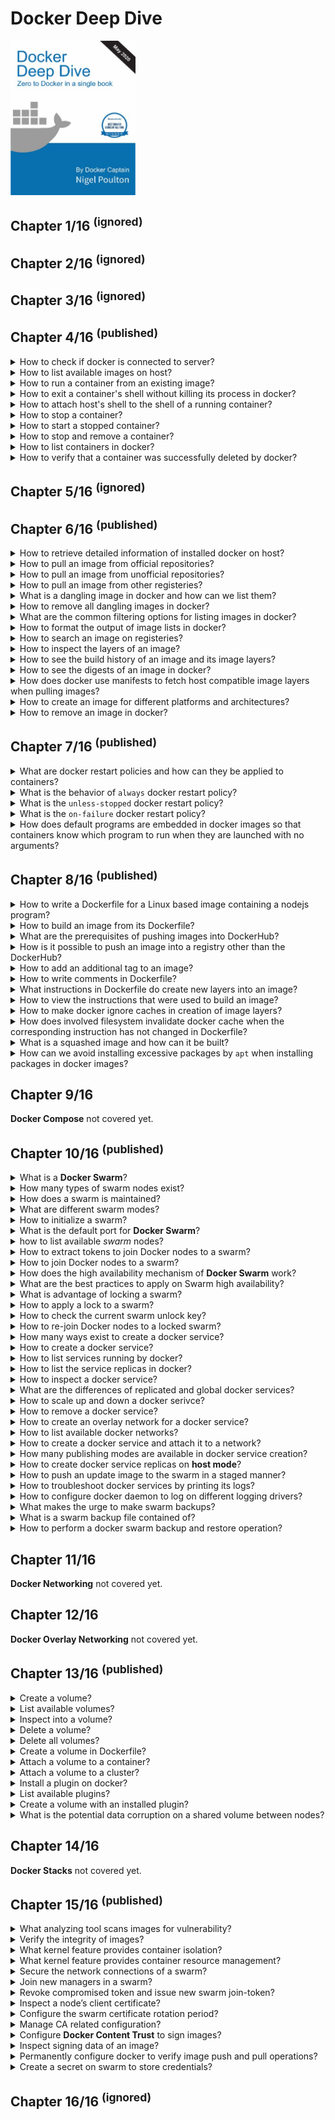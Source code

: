 # Docker Deep Dive
<img alt="9781521822807" src="../../../covers/9781521822807.jpg" width="200"/>

## Chapter 1/16 <sup>(ignored)</sup>


## Chapter 2/16 <sup>(ignored)</sup>


## Chapter 3/16 <sup>(ignored)</sup>


## Chapter 4/16 <sup>(published)</sup>

<details>
<summary>How to check if docker is connected to server?</summary>

> **Description**
>
> Checking docker version should retrieve both client and server versions.
>
> ```sh
> docker version
> ``````
>
> In case docker client is not connected to the daemon, users should add themselves
> to the `docker` group.
>
> ```sh
> sudo usermod -aG docker $USER
> ``````
>
> Logging out and then logging in is required for this change to take effect.
> However, user can temporarily apply changes to their active shell:
>
> ```sh
> su -l $USER
> ``````

> **Resources**
> - Docker Deep Dive - Chapter 4
> ---
> **References**
> - https://docs.docker.com - https://docs.docker.com/engine/reference/commandline/version/
> ---
</details>

<details>
<summary>How to list available images on host?</summary>

>
> ```sh
> docker image ls
> docker image list
> ``````
>
> ---
> **Resources**
> - Docker Deep Dive - Chapter 4

> **References**
> - https://docs.docker.com - https://docs.docker.com/engine/reference/commandline/image_ls/
> ---
</details>

<details>
<summary>How to run a container from an existing image?</summary>

> This is the command used to start new containers.
> In its simplest form, it accepts an image and a command as arguments.
> The image is used to create the container and the command is the application
> the container will run when it starts.
> This example will start an Ubuntu container in the foreground,
> and tell it to run the Bash shell:
>
> ```sh
> docker container run --interactive --tty ubuntu /bin/bash
> ``````
>
> The `-it` flags tell Docker to make the container interactive and to attach
> the current shell to the container’s terminal.
>
> ---
> **Resources**
> - Docker Deep Dive - Chapter 4
>
> ---
> **References**
> - https://docs.docker.com - https://docs.docker.com/engine/reference/commandline/container_run/
> ---
</details>

<details>
<summary>How to exit a container's shell without killing its process in docker?</summary>

> If you’re logged on to the container and type exit, you’ll terminate the
> Bash process and the container will exit (terminate). This is because a
> container cannot exist without its designated main process.
>
> Press Ctrl-P then Ctrl-Q to exit the container without terminating its main process.
> Doing this will place you back in the shell of your Docker host and leave the
> container running in the background.
>
> ---
> **Resources**
> - Docker Deep Dive - Chapter 4
>
> ---
> **References**
> ---
</details>

<details>
<summary>How to attach host's shell to the shell of a running container?</summary>

> **Description**
>
> This command runs a new process inside of a running container.
> It’s useful for attaching the shell of your Docker host to a terminal
> inside of a running container.
> For this to work, the image used to create the container must include the Bash shell.
>
> ```sh
> docker container exec --interactive --tty container_name /usr/bin/bash
> ``````
>
> ---
> **Resources**
> - Docker Deep Dive - Chapter 4
>
> ---
> **References**
> - https://docs.docker.com - https://docs.docker.com/engine/reference/commandline/container_exec/
> ---
</details>

<details>
<summary>How to stop a container?</summary>

> This command will stop a running container and put it in the Exited (0) state.
> It does this by issuing a SIGTERM to the process with PID 1 inside of the container.
> If the process has not cleaned up and stopped within 10 seconds, a SIGKILL will be
> issued to forcibly stop the container.
> This command accepts container IDs and container names as arguments.
>
> ```sh
> docker container stop my-container
> ``````
>
> ---
> **Resources**
> - Docker Deep Dive - Chapter 4
>
> ---
> **References**
> - https://docs.docker.com - https://docs.docker.com/engine/reference/commandline/container_stop/
> ---
</details>

<details>
<summary>How to start a stopped container?</summary>

> **Description**
>
> This command will restart a stopped (Exited) container.
> You can give this command the name or ID of a container.
>
> ```sh
> docker container start my-container
> ``````
>
> ---
> **Resources**
> - Docker Deep Dive - Chapter 4
>
> ---
> **References**
> - https://docs.docker.com - https://docs.docker.com/engine/reference/commandline/container_start/
> ---
</details>

<details>
<summary>How to stop and remove a container?</summary>

> This command will delete a stopped container.
> You can specify containers by name or ID.
> It is recommended that you stop a container before deleting it.
>
> ```sh
> docker container stop container_name
> docker container rm container_name
> ``````
>
> ---
> **Resources**
> - Docker Deep Dive - Chapter 4
>
> ---
> **References**
> - https://docs.docker.com - https://docs.docker.com/engine/reference/commandline/container_rm/
> ---
</details>

<details>
<summary>How to list containers in docker?</summary>

> **Description**
>
> Lists all containers in the running (UP) state.
> If you add the -a flag you will also see containers in the stopped (Exited) state.
>
> ```sh
> docker container list --all
> ``````
>
> ---
> **Resources**
> - Docker Deep Dive - Chapter 4
> ---
> **References**
> - https://docs.docker.com - https://docs.docker.com/engine/reference/commandline/container_ls/
---
</details>

<details>
<summary>How to verify that a container was successfully deleted by docker?</summary>

> By checking the list of stopped containers.
>
> ```sh
> docker container list --all
> ``````
>
> ---
> **Resources**
> - Docker Deep Dive - Chapter 4
>
> ---
> **References**
> - https://docs.docker.com - https://docs.docker.com/engine/reference/commandline/container_ls/
> ---
</details>

## Chapter 5/16 <sup>(ignored)</sup>


## Chapter 6/16 <sup>(published)</sup>

<details>
<summary>How to retrieve detailed information of installed docker on host?</summary>

> ```sh
> docker info
> ``````
>
> ---
> **Resources**
> - Docker Deep Dive - Chapter 6
>
> ---
> **References**
> - https://docs.docker.com - https://docs.docker.com/engine/reference/commandline/info/
> ---
</details>

<details>
<summary>How to pull an image from official repositories?</summary>

>
> ```sh
> docker image pull mongo:4.2.6
> ``````
>
> ---
> **Resources**
> - Docker Deep Dive - Chapter 6
> ---
> **References**
> - https://docs.docker.com - https://docs.docker.com/engine/reference/commandline/image_pull/
> ---
</details>

<details>
<summary>How to pull an image from unofficial repositories?</summary>

> **Description**
>
> Pulling images from an unofficial repository is essentially the same as pulling from official ones.
> You just need to prepend the repository name with a DockerHub username or organization name.
>
> The following example shows how to pull the *v2* image from the *tu-demo* repository owned by a
> not-to-be-trusted person whose DockerHub account name is *nigelpoulton*.
>
> ```sh
> docker image pull nigelpoulton/tu-demo:v2
> ``````
>
> ---
> **Resources**
> - Docker Deep Dive - Chapter 6
>
> ---
> **References**
> - https://docs.docker.com - https://docs.docker.com/engine/reference/commandline/image_pull/
> ---
</details>

<details>
<summary>How to pull an image from other registeries?</summary>

> If you want to pull images from 3rd party registries (not DockerHub), you
> need to prepend the repository name with the DNS name of the registry. For
> example, the following command pulls the `3.1.5` image from the
> `google-containers/git-sync` repo on the **Google Container Registry** (gcr.io).
>
> ```sh
> docker image pull gcr.io/google-containers/git-sync:v3.1.5
> ``````
>
> ---
> **Resources**
> - Docker Deep Dive - Chapter 6
>
> ---
> **References**
> - https://docs.docker.com - https://docs.docker.com/engine/reference/commandline/image_pull/
> ---
</details>

<details>
<summary>What is a dangling image in docker and how can we list them?</summary>

> **Description**
>
> A dangling image is an image that is no longer tagged, and appears in
> listings as `<none>:<none>`.
> A common way they occur is when building a new image giving it a tag
> that already exists.
>
> ```sh
> docker image list --filter dangling=true
> ``````
>
> ---
> **Resources**
> - Docker Deep Dive - Chapter 6
>
> ---
> **References**
> - https://docs.docker.com - https://docs.docker.com/engine/reference/commandline/image_ls/
---
</details>

<details>
<summary>How to remove all dangling images in docker?</summary>

> You can delete all dangling images on a system with the following command.
>
> ```sh
> docker image prune
> ``````
>
> If you add the `-a` flag, Docker will also remove all unused images (those not in use by any containers).
>
> ```sh
> docker image prune --all
> ``````
>
> ---
> **Resources**
> - Docker Deep Dive - Chapter 6
>
> ---
> **References**
> - https://docs.docker.com - https://docs.docker.com/engine/reference/commandline/image_prune/
---
</details>

<details>
<summary>What are the common filtering options for listing images in docker?</summary>

> **dangling:** Accepts true or false
> ```sh
> docker image list --filter dangling=true
> docker image list --filter dangling=false
> ``````
>
> **before:** Requires an image name or ID as argument, and returns all images created before it.
> ```sh
> docker image list --filter before=container_name
> ``````
>
> **since:** Same as above, but returns images created after the specified image.
> ```sh
> docker image list --filter after=container_name
> ``````
>
> **label:** Filters images based on the presence of a label or label and value.
> This command does not display labels in its output.
> ```sh
> docker image list --filter=reference="*:latest"
> ``````
>
> ---
> **Resources**
> - Docker Deep Dive - Chapter 6
>
> ---
> **References**
> - https://docs.docker.com - https://docs.docker.com/engine/reference/commandline/image_ls/
> ---
</details>

<details>
<summary>How to format the output of image lists in docker?</summary>

> You can use the `--format` flag to format output using Go templates.
> For example, the following command will only return the size property of images on a Docker host.
>
> ```sh
> docker image list --format "{{.Size}}"
> ``````
>
> Use the following command to return all images, but only display repo, tag and size.
>
> ```sh
> docker image list --format "{{.Repository}}: {{.Tag}}: {{.Size}}"
> ``````
>
> ---
> **Resources**
> - Docker Deep Dive - Chapter 6
> ---
> **References**
> - https://docs.docker.com - https://docs.docker.com/engine/reference/commandline/image_ls/
> ---
</details>

<details>
<summary>How to search an image on registeries?</summary>

> The “NAME” field is the repository name. This includes the Docker ID, or
> organization name, for unofficial repositories.
>
> ```sh
> docker search nigelpoulton
> ``````
>
> Use `--filter is-official=true` so that only official repos are displayed.
>
> ```sh
> docker search alpine --filter is-official=true
> ``````
>
> By default, Docker will only display 25 lines of results. However, you can
> use the `--limit` flag to increase that to a maximum of 100.
>
> ```sh
> docker search alpine --filter is-automated=true --limit 100
> ``````
>
> ---
> **Resources**
> - Docker Deep Dive - Chapter 6
>
> ---
> **References**
> - https://docs.docker.com - https://docs.docker.com/engine/reference/commandline/search/
> ---
</details>

<details>
<summary>How to inspect the layers of an image?</summary>

> This command will show you detailed configuration and runtime information
> about a container.
> It accepts container names and container IDs as its main argument.
>
> ```sh
> docker image inspect ubuntu:latest
> ``````
>
> ---
> **Resources**
> - Docker Deep Dive - Chapter 6
>
> ---
> **References**
> ---
</details>

<details>
<summary>How to see the build history of an image and its image layers?</summary>

> The `history` command is another way of inspecting an image and seeing layer data.
> However, it shows the build history of an image and is not a
> strict list of layers in the final image.
>
> ```sh
> docker history
> ``````
> The image is always the combination of all layers stacked in the order they were added.

>
> ---
> **Resources**
> - Docker Deep Dive - Chapter 6
> ---
> **References**
> ---
</details>

<details>
<summary>How to see the digests of an image in docker?</summary>

>
> ```sh
> docker image pull alpine:latest
> docker image list --digests alpine:latest
> ``````
>
> ---
> **Resources**
> - Docker Deep Dive - Chapter 6
> ---
> **References**
> ---
</details>

<details>
<summary>How does docker use manifests to fetch host compatible image layers when pulling images?</summary>

> **Description**
>
> Assume you are running Docker on a Raspberry Pi (Linux running on ARM
> architecture). When you pull an image, your Docker client makes the relevant
> calls to the Docker Registry API exposed by DockerHub. If a manifest list
> exists for the image, it will be parsed to see if an entry exists for Linux
> on ARM. If an ARM entry exists, the manifest for that image is retrieved
> and parsed for the crypto ID’s of the layers that make up the image. Each
> layer is then pulled from DockerHub.
>
> ```sh
> docker manifest inspect golang
> ``````
>
> ---
> **Resources**
> - Docker Deep Dive - Chapter 6
>
> ---
> **References**
> ---
</details>

<details>
<summary>How to create an image for different platforms and architectures?</summary>

> **Description**
>
> You can create your own builds for diff erent platforms and architectures with
>
> ```sh
> docker buildx
> ``````
>
> and then use
>
> ```sh
> docker manifest create
> ``````
>
> to create your own manifest lists.
>
> The following command builds an image for ARMv7 called myimage:arm-v7 from the
> contents of the current directory. It’s based on code in the code in
> https://github.com - https://github.com/nigelpoulton/psweb.
>
> ```sh
> docker buildx build --platform linux/arm/v7 -t myimage:arm-v7 .
> ``````
>
> The beauty of the command is that you don’t have to run it from an ARMv7 Docker node.
>
> At the time of writing, buildx is an experimental feature and
> requires `experimental=true` setting in your ∼/.docker/config.json file as follows.
>
> ```txt
> { "experimental": true }
> ``````
>
> ---
> **Resources**
> - Docker Deep Dive - Chapter 6
> ---
> **References**
> ---
</details>

<details>
<summary>How to remove an image in docker?</summary>

> **Description**
>
> Containers run until the app they are executing exits.
>
> You can manually stop a running container with thedocker container stopcommand.
>
> To get rid of a container forever, you have to explicitly remove it.
>
> You can list multiple images on the same command by separating them with whitespace.
>
> ```sh
> docker image rm ubuntu:22.4
> docker image rm f70734b6a266 a4d3716dbb72
> ``````
>
> ---
> **Resources**
> - Docker Deep Dive - Chapter 6
> ---
> **References**
> ---
</details>

## Chapter 7/16 <sup>(published)</sup>

<details>
<summary>What are docker restart policies and how can they be applied to containers?</summary>

> This is a form of self-healing that enables Docker to automatically restart them after certain events or failures have occurred.
> Restart policies are applied per-container, and can be configured
> imperatively on the command line as part of `docker container run` commands,
> or declaratively in YAML files for use with higher-level tools such as
> Docker Swarm, Docker Compose, and Kubernetes.
>
> The following restart policies exist:
>
> * always
> * unless-stopped
> * on-failed
>
> ```sh
> ``````
>
> ---
> **Resources**
> - Docker Deep Dive - Chapter 7
> ---
> **References**
> ---
</details>

<details>
<summary>What is the behavior of <code>always</code> docker restart policy?</summary>

> The always policy is the simplest. It always restarts a stopped container
> unless it has been explicitly stopped.
> However, if you restart the Docker daemon, the container will be
> automatically restarted when the daemon comes back up.
>
> ```sh
> docker container run --interactive --tty --restart always alpine /bin/bash
> ``````
>
> Be aware that Docker has restarted the same container and not created a new one.
> In fact, if you inspect it you can see there **startCount** has been incremented.
>
> ---
> **Resources**
> - Docker Deep Dive - Chapter 7
>
> ---
> **References**
> ---
</details>

<details>
<summary>What is the <code>unless-stopped</code> docker restart policy?</summary>

> The main difference between the **always** and **unless-stopped** policies is that
> containers with the **unless-stopped** policy will not be restarted when the
> daemon restarts if they were in the **Stopped (Exited)** state.
>
> ```sh
> docker container run --interactive --tty --restart unless-stopped ubuntu /usr/bin
> ``````
>
> ---
> **Resources**
> - Docker Deep Dive - Chapter 7
> ---
> **References**
> ---
</details>

<details>
<summary>What is the <code>on-failure</code> docker restart policy?</summary>

> The **on-failure** policy will restart a container if it exits with a non-zero
> exit code. It will also restart containers when the Docker daemon restarts,
> even containers that were in the stopped state.
>
> ```sh
> docker container run --interactive --tty --restart on-failure ubuntu /usr/bin
> ``````
>
> ---
> **Resources**
> - Docker Deep Dive - Chapter 7
>
> ---
> **References**
> ---
</details>

<details>
<summary>How does default programs are embedded in docker images so that containers know which program to run when they are launched with no arguments?</summary>

> When building a Docker image, you can embed an instruction that lists the
> default app for any containers that use the image. You inspect an image to see this.
>
> The entries after **Cmd** show the command/app that the container will run unless
> you override it with a different one when you launch the container.
>
> ```docker
> Cmd /bin/bash
> ``````
>
> ---
> **Resources**
> - Docker Deep Dive - Chapter 7
> ---
> **References**
> ---
</details>

## Chapter 8/16 <sup>(published)

<details>
<summary>How to write a Dockerfile for a Linux based image containing a nodejs program?</summary>

> **Description**
>
> ```docker
> FROM alpine
> LABEL maintainer="maintainer@domain.tld"
> LABEL description="Web service"
> LABEL version="0.1"
> RUN apk add --update nodejs nodejs-npm
> COPY . /src
> WORKDIR /src
> RUN npm install
> EXPOSE 8080
> ENTRYPOINT ["node", "./app.js"]
> ``````
>
> The `RUN` instruction uses the Alpine apk package manager to install node js and nodejs-npm into the image.
> It creates a new image layer directly above the Alpine base layer, and installs the packages in this layer.
>
> The `COPY . /src` instruction creates another new layer and copies in the
> application and dependency f i les from the build context.
>
> The `WORKDIR` instruction sets the working directory inside the image filesystem for the rest of the instructions in the file.
> This instruction does not create a new image layer.
>
> Then the `RUN` npm install instruction creates a new layer and uses `npm` to install application dependencies listed in the `package.json` file in the build context.
> It runs within the context of the `WORKDIR` set in the previous instruction, and installs the dependencies into the newly created layer.
>
> The application exposes a web service on TCP port 8080, so the Dockerfile documents this with the `EXPOSE 8080` instruction.
> This is added as image metadata and not an image layer.
>
> Finally, the `ENTRYPOINT` instruction is used to set the main application that the image (container) should run.
> This is also added as metadata and not an image layer.
>
> All non-comment lines are Instructions and take the format `INSTRUCTION argument`.
> Instruction names are not case sensitive, but it’s normal practice to write them in UPPERCASE.
> This makes reading the Docker file easier.
>
> It's important that you understand containers are persistent in nature.
> Containers are designed to be immutable objects and it’s not a good practice to write data to them.
> For this reason, Docker provides volumes that exist separately from the container, but can be mounted into the container at runtime.
>
> ---
> **Resources**
> - Docker Deep Dive - Chapter 8
> ---
> **References**
> ---
</details>

<details>
<summary>How to build an image from its Dockerfile?</summary>

> The period (.) at the end of the command tells Docker to use the shell’s current working directory as the build context.
>
> ```sh
> docker image build --tag container:latest .
> ``````
>
> You can inspect the built image to verify the configuration of the image.
>
> ---
> **Resources**
> - Docker Deep Dive - Chapter 8
> ---
> **References**
> ---
</details>

<details>
<summary>What are the prerequisites of pushing images into DockerHub?</summary>

> **Description**
>
> In order to push an image to DockerHub, you need to login with your Docker ID.
>
> Before you can push an image, you need to tag it in a special way.
> This is because Docker needs all of the following information when pushing an image:
>
> ```sh
> docker login
> ``````
>
> * Registry
> * Repository
> * Tag
>
> ```sh
> docker login
> ``````
>
> ---
> **Resources**
> - Docker Deep Dive - Chapter 8
> ---
> **References**
> ---
</details>

<details>
<summary>How is it possible to push an image into a registry other than the DockerHub?</summary>

> Docker is opinionated, so by default it pushes images to DockerHub.
> You can push to other registries, but you have to explicitly set the registry URL as part of the `docker image push` command.
>
> ```sh
> docker image push registry/repository/container:latest
> ``````
>
> ---
> **Resources**
> - Docker Deep Dive - Chapter 8
> ---
> **References**
> ---
</details>

<details>
<summary>How to add an additional tag to an image?</summary>

> This command adds an additional tag, it does not overwrite the original.
>
> ```sh
> docker image tag container:latest repository/container:latest
> ``````
>
> ---
> **Resources**
> - Docker Deep Dive - Chapter 8
>
> ---
> **References**
> ---
</details>

<details>
<summary>How to write comments in Dockerfile?</summary>

> Comment lines start with the `#` character.
>
> ---
> **Resources**
> - Docker Deep Dive - Chapter 8
> ---
> **References**
> ---
</details>

<details>
<summary>What instructions in Dockerfile do create new layers into an image?</summary>

> Some instructions create new layers, whereas others just add metadata to the image config file.
>
> Examples of instructions that create new layers are FROM, RUN, and COPY.
> Examples that create metadata include EXPOSE, WORKDIR, ENV, and ENTRYPOINT.
>
> If an instruction is adding content such as files and programs to the image, it will create a new layer.
> If it is adding instructions on how to build the image and run the application, it will create metadata.
>
> ```sh
> ``````
>
> ---
> **Resources**
> - Docker Deep Dive - Chapter 8
>
> ---
> **References**
> ---
</details>

<details>
<summary>How to view the instructions that were used to build an image?</summary>

> ```sh
> docker image history web:latest
> ``````
>
> ---
> **Resources**
> - Docker Deep Dive - Chapter 8
> ---
> **References**
> ---
</details>

<details>
<summary>How to make docker ignore caches in creation of image layers?</summary>

> You can force the build process to ignore the entire cache by passing the --no-cache=true flag to the `docker image build` command.
>
> ```sh
> ``````
>
> ---
> **Resources**
> - Docker Deep Dive - Chapter 8
> ---
> **References**
> ---
</details>

<details>
<summary>How does involved filesystem invalidate docker cache when the corresponding instruction has not changed in Dockerfile?</summary>

> The COPY and ADD instructions include steps to ensure that the content being
> copied into the image has not changed since the last build.
>
> For example, it’s possible that the `COPY . /src` instruction in the Dockerfile
> has not changed since the previous, but the contents of the directory being
> copied into the image have changed!
>
> To protect against this, Docker performs a checksum against each file being
> copied, and compares that to a checksum of the same f i le in the cached
> layer.
> If the checksums do not match, the cache is invalidated and a new layer is built.
>
> ---
> **Resources**
> - Docker Deep Dive - Chapter 8
> ---
> **References**
> ---
</details>

<details>
<summary>What is a squashed image and how can it be built?</summary>

> Add the --squash flag to the `docker image build` command if you want to create a squashed image.
>
> ```sh
> docker image build --squash --tag container:latest .
> ``````
>
> ---
> **Resources**
> - Docker Deep Dive - Chapter 8
>
> ---
> **References**
> ---
</details>

<details>
<summary>How can we avoid installing excessive packages by <code>apt</code> when installing packages in docker images?</summary>

> If you are building Linux images, and using the apt package manager, you
> should use the --no-install-recommends flag with the apt-get install command.
> This makes sure that apt only installs main dependencies
> (packages in the Depends field) and not recommended or suggested packages.
>
> ```sh
> apt update && apt upgrade --yes && apt install --yes --no-install-recommends packages...
> ``````
>
> ---
> **Resources**
> - Docker Deep Dive - Chapter 8
>
> ---
> **References**
> ---
</details>

## Chapter 9/16

**Docker Compose** not covered yet.

## Chapter 10/16 <sup>(published)</sup>

<details>
<summary>What is a <b>Docker Swarm</b>?</summary>

> A *swarm* consists of one or more Docker nodes.
>
> ---
> **Resources**
> - Docker Deep Dive - Chapter 10
>
> ---
> **References**
> ---
</details>

<details>
<summary>How many types of swarm nodes exist?</summary>

> **Description**
>
> Nodes are configured as *managers* or *workers*.
>
> ---
> **Resources**
> - Docker Deep Dive - Chapter 10
> ---
> **References**
> ---
</details>

<details>
<summary>How does a swarm is maintained?</summary>

> The configuration and state of a *swarm* is held in a distributed *etcd* database located on all *managers*.
> It's installed as part of the swarm and just takes care of itself.
>
> ---
> **Resources**
> - Docker Deep Dive - Chapter 10
> ---
> **References**
> ---
</details>

<details>
<summary>What are different swarm modes?</summary>

> **Description**
>
> Docker nodes that are not part of a *swarm* are said to be in a **single-engine** mode.
> Once they're added to a *swarm* they're automatically switched into **swarm mode**.
>
> Joining a Docker host to an existing *swarm* switches them into *swarm mode* as part of the operation.
>
> ---
> **Resources**
> - Docker Deep Dive - Chapter 10
>
> ---
> **References**
> ---
</details>

<details>
<summary>How to initialize a swarm?</summary>

> ```sh
> docker swarm init --advertise-addr 10.0.0.1:2377 --listen-addr 10.0.0.1:2377
> ``````
>
> ---
> **Resources**
> - Docker Deep Dive - Chapter 10
>
> ---
> **References**
> ---
</details>

<details>
<summary>What is the default port for <b>Docker Swarm</b>?</summary>

> **Description**
>
> The default port that *swarm mode* operates on is 2377.
> This is customizable, but it's convention to use 2377/tcp for secured client-to-swarm connections.
>
> ---
> **Resources**
> - Docker Deep Dive - Chapter 10
> ---
> **References**
> ---
</details>

<details>
<summary>how to list available <i>swarm</i> nodes?</summary>

> ```sh
> docker node ls
> ``````
>
> Nodes with nothing in the `MANAGER STATUS` column are *workers*.
> The asterisk after the `ID` column indicates the node you are logged on to and executing commands from.
>
> ---
> **Resources**
> - Docker Deep Dive - Chapter 10
> ---
> **References**
> ---
</details>

<details>
<summary>How to extract tokens to join Docker nodes to a swarm?</summary>

> In a *manager* node extract tokens required to add new *workers* and *managers* to the swarm:
>
> ```sh
> docker swarm join-token worker
> docker swarm join-token manager
> ``````
>
> ---
> **Resources**
> - Docker Deep Dive - Chapter 10
>
> ---
> **References**
> ---
</details>

<details>
<summary>How to join Docker nodes to a swarm?</summary>

> **Description**
>
> In a *worker* node use extracted token to join to the swarm:
>
> ```sh
> docker swarm join --token <token> 10.0.0.1:2377 --advertise-addr 10.0.0.1:2377 --listen-addr 10.0.0.1:2377
> ``````
>
> The `--advertise-addr` and `--listen-addr` flags are optional, but it's best practice to be as specific as possible when it comes to network configuration.
>
> ---
> **Resources**
> - Docker Deep Dive - Chapter 10
> ---
> **References**
> ---
</details>

<details>
<summary>How does the high availability mechanism of <b>Docker Swarm</b> work?</summary>

> Swarm implements a form of active-passive multi-manager high availability mechanism.
> This means that although you have multiple *managers*, only one of them is *active* at any given moment.
> This active *manager* is called the *leader*, and is the only *manager* that will ever issue live commands against the *swarm*.
> So, it's only ever the *leader* that changes the config, or issues tasks to workers.
> If a *follower manager* (passive) receives commands for the swarm, it proxies them across the *leader*.
>
> ---
> **Resources**
> - Docker Deep Dive - Chapter 10
>
> ---
> **References**
> ---
</details>

<details>
<summary>What are the best practices to apply on Swarm high availability?</summary>

> 1. Deploy an odd number of managers.
> 2. Don't deploy too many managers (3 or 5 is recommended)
>
> Having an odd number of *managers* reduced the chance of split-brain condition.
> For example, if you had 4 *managers* and the network partitioned, you could be left with two managers on each side of the partition.
> This is known as a split brain, each side knows there used to be 4 but can now only see 2.
> But crucially, neither side has any way of knowing if the other are still alive and whether it holds a majority (quorum).
> A swarm cluster continues to operate during split-brain condition, but you are no longer able to alter the configuration, or add and manage application workloads.
> However, if you have 3 or 5 managers and the same network partition occurs, it is impossible to have an equal number of managers on both sides of the parition, then one side achieves quorum and full cluster management services remain available.
>
> ---
> **Resources**
> - Docker Deep Dive - Chapter 10
>
> ---
> **References**
> ---
</details>

<details>
<summary>What is advantage of locking a swarm?</summary>

> Restarting an old manager or restoring an old backup has the potential to compromise the cluster.
> Old managers re-joining a swarm automatically decrypt and gain access to the Raft log time-series database, this can pose security concerns.
> Restoring old backups can also wipe the current swarm configuration.
>
> To prevent situations like these, Docker allows to lock a swarm with the Autolock feature.
> This forces restarted managers to present the cluster unlock key before being admitted back into the cluster.
>
> ---
> **Resources**
> - Docker Deep Dive - Chapter 10
> ---
> **References**
> ---
</details>

<details>
<summary>How to apply a lock to a swarm?</summary>

> To apply a lock directly to a new swarm:
>
> ```sh
> docker swarm init --autolock
> ``````
>
> However, to lock an already initialized swarm, run the following command on a swarm *manager*:
>
> ```sh
> docker swarm update --autolock true
> ``````
>
> ---
> **Resources**
> - Docker Deep Dive - Chapter 10
>
> ---
> **References**
> ---
</details>

<details>
<summary>How to check the current swarm unlock key?</summary>

> ```sh
> docker swarm unlock-key
> ``````
>
> ---
> **Resources**
> - Docker Deep Dive - Chapter 10
>
> ---
> **References**
> ---
</details>

<details>
<summary>How to re-join Docker nodes to a locked swarm?</summary>

> **Description**
>
> Restart docker daemon one of the *manager* nodes:
>
> ```sh
> sudo systemctl restart docker
> ``````
>
> Try to list the nodes in the swarm on restarted *manager* to confirm that it has not been allowed to re-join the swarm:
>
> ```sh
> docker node ls
> ``````
>
> Unlock the swarm on restarted *manager*:
>
> ```sh
> docker swarm unlock
> ``````
>
> Confirm that *manager* has re-joined by listing swarm nodes.
>
> ---
> **Resources**
> - Docker Deep Dive - Chapter 10
>
> ---
> **References**
> ---
</details>

<details>
<summary>How many ways exist to create a docker service?</summary>

> 1. Imperatively on the command line with `docker service create`
> 2. Declaratively with a stack ﬁle
>
> ---
> **Resources**
> - Docker Deep Dive - Chapter 10
> ---
> **References**
> ---
</details>

<details>
<summary>How to create a docker service?</summary>

> ```sh
> docker service create --name my-service --publish 80:80 --replicas 5 repository/project:v1
> ``````
>
> ---
> **Resources**
> - Docker Deep Dive - Chapter 10
> ---
> **References**
> ---
</details>

<details>
<summary>How to list services running by docker?</summary>

> ```sh
> docker service ls
> ``````
>
> ---
> **Resources**
> - Docker Deep Dive - Chapter 10
> ---
> **References**
> ---
</details>

<details>
<summary>How to list the service replicas in docker?</summary>

> ```sh
> docker service ps my-service
> ``````
>
> ---
> **Resources**
> - Docker Deep Dive - Chapter 10
> ---
> **References**
> ---
</details>

<details>
<summary>How to inspect a docker service?</summary>

> ```sh
> docker service inspect --pretty my-service
> ``````
>
> ---
> **Resources**
> - Docker Deep Dive - Chapter 10
> ---
> **References**
> ---
</details>

<details>
<summary>What are the differences of replicated and global docker services?</summary>

> The default replication mode of a service is *replicated*.
> This deploys a desired number of replicas and distributes them as evenly as possible across the cluster.
>
> The other mode is *global*, which runs a single replica on every node in swarm.
> To deploy a *global service* you need to pass the `--mode global` flag to the `docker service create` command.
>
> ---
> **Resources**
> - Docker Deep Dive - Chapter 10
>
> ---
> **References**
> ---
</details>

<details>
<summary>How to scale up and down a docker serivce?</summary>

> ```sh
> docker service scale my-service=10
> docker service scale my-service=2
> docker service ls
> docker service ps my-service
> ``````
>
> ---
> **Resources**
> - Docker Deep Dive - Chapter 10
> ---
> **References**
> ---
</details>

<details>
<summary>How to remove a docker service?</summary>

> docker service rm my-service
>
> ---
> **Resources**
> - Docker Deep Dive - Chapter 10
> ---
> **References**
> ---
</details>

<details>
<summary>How to create an overlay network for a docker service?</summary>

> ```sh
> docker network create --driver overlay my-network
> ``````
>
> An overlay network creates a new layer 2 network that we can place containers on, and all containers on it will be able to communicate.
>
> ---
> **Resources**
> - Docker Deep Dive - Chapter 10
> ---
> **References**
> ---
</details>

<details>
<summary>How to list available docker networks?</summary>

> ```sh
> docker network ls
> ``````
>
> ---
> **Resources**
> - Docker Deep Dive - Chapter 10
> ---
> **References**
> ---
</details>

<details>
<summary>How to create a docker service and attach it to a network?</summary>

> docker service create --name my-service --network my-network --publish 80:80 --replicas 10 repository/project:v1
>
> ---
> **Resources**
> - Docker Deep Dive - Chapter 10
> ---
> **References**
> ---
</details>

<details>
<summary>How many publishing modes are available in docker service creation?</summary>

> This mode of publishing a port on every node in the swarm — even nodes not running service replicas — is called *ingress mode* and is the default.
> The alternative mode is *host mode* which only publishes the service on swarm nodes running replicas.
>
> In *ingress mode* every node gets a mapping and can therefore redirect your request to a node that is running the service.
>
> ---
> **Resources**
> - Docker Deep Dive - Chapter 10
> ---
> **References**
> ---
</details>

<details>
<summary>How to create docker service replicas on <b>host mode</b>?</summary>

> **Description**
>
> ```sh
> docker service create --name my-service --network my-network --publish published=80,target=80,mode=host --replicas 12
> ``````
>
> Open a web browser and point it to the IP address of any of the nodes in the swarm on port 80 to see the service running.
>
> ---
> **Resources**
> - Docker Deep Dive - Chapter 10
>
> ---
> **References**
> ---
</details>

<details>
<summary>How to push an update image to the swarm in a staged manner?</summary>

> **Description**
>
> ```sh
> docker service update --image repository/project:v2 --update-parallelism 2 --update-delay 20s my-project
> docker service inspect --pretty my-project
> ``````
>
> ---
> **Resources**
> - Docker Deep Dive - Chapter 10
> ---
> **References**
> ---
</details>

<details>
<summary>How to troubleshoot docker services by printing its logs?</summary>

> ```sh
> docker service logs my-project
> ``````
>
> You can follow the logs (`--follow`), tail them (`--tail`), and get extra details (`--details`).
>
> ---
> **Resources**
> - Docker Deep Dive - Chapter 10
> ---
> **References**
> ---
</details>

<details>
<summary>How to configure docker daemon to log on different logging drivers?</summary>

> **Description**
>
> By using flags to override configuration file:
>
> ```sh
> docker service create --name my-service --publish 80:80 --replicas 10 --log-driver journald
> ``````
>
> Or by configuring `docker.json` file:
>
> ```json
> {
>   "log-driver": "syslog"
> }
> ``````
>
> ---
> **Resources**
> - Docker Deep Dive - Chapter 10
> ---
> **References**
> ---
</details>

<details>
<summary>What makes the urge to make swarm backups?</summary>

> Managing your swarm and applications declaratively is a great way to prevent the need to recover from a backup.
> For example, storing conﬁguration objects outside of the swarm in a source code repository will enable you to redeploy things like networks, services, secrets and other objects.
> However, managing your environment declaratively and strictly using source control repos requires discipline.
>
> ---
> **Resources**
> - Docker Deep Dive - Chapter 10
> ---
> **References**
> ---
</details>

<details>
<summary>What is a swarm backup file contained of?</summary>

> Swarm conﬁguration and state is stored in `/var/lib/docker/swarm` on every manager node.
> A swarm backup is a copy of all the ﬁles in this directory.
>
> ---
> **Resources**
> - Docker Deep Dive - Chapter 10
> ---
> **References**
> ---
</details>

<details>
<summary>How to perform a docker swarm backup and restore operation?</summary>

> **Description**
>
> You have to stop the Docker daemon on the node you are backing up.
> It’s a good idea to perform the backup from non-leader managers.
> This is because stopping Docker on the leader will initiate a leader election.
>
> The following commands will create the following two objects:
>
> * An overlay network
> * A Secret
>
> ```sh
> docker network create --driver overlay my-network
> printf "Salt" | docker secret create my-secret -
> sudo systemctl stop docker
> tar -czf swarm.gzip /var/lib/docker/swarm
> ``````
>
> To restore the backup:
>
> ```sh
> tar -xzf swarm.gzip -C /
> sudo systemctl start docker
> ``````
>
> The `--force-new-cluster` ﬂag tells Docker to create a new cluster using the conﬁguration stored in `/var/lib/docker/swarm/` that you recovered.
>
> ```sh
> docker swarm init --force-new-cluster
> docker network ls
> docker secret ls
> docker swarm ls
> docker service ls
> docker service ps
> docker node ls
> ``````
>
> Add new manager and worker nodes and take fresh backups.
>
> ---
> **Resources**
> - Docker Deep Dive - Chapter 10
>
> ---
> **References**
> ---
</details>

## Chapter 11/16

**Docker Networking** not covered yet.

## Chapter 12/16

**Docker Overlay Networking** not covered yet.

## Chapter 13/16 <sup>(published)</sup>

<details>
<summary>Create a volume?</summary>

> By default, Docker creates new volumes with the built-in *local* driver.
>
> ```sh
> docker volume create my-storage
> ``````
>
> As the name suggests, volumes created with the *local* driver are only available to containers on the same node as the volume.
> You can use the `-d` ﬂag to specify a diﬀerent driver.
>
> ---
> **Resources**
> - Docker Deep Dive - Chapter 13
>
> ---
> **References**
> ---
</details>

<details>
<summary>List available volumes?</summary>

> ```sh
> docker volume ls
> docker volume list
> ``````
>
> ---
> **Resources**
> - Docker Deep Dive - Chapter 13
>
> ---
> **References**
> ---
</details>

<details>
<summary>Inspect into a volume?</summary>

> ```sh
> docker volume inspect my-storage
> ``````
>
> If both the `Driver` and `Scope` properties are *local*, it means the volume was created with the local driver and is only available to containers on this Docker host.
>
> The `Mountpoint` property tells us where in the Docker host’s filesystem the volume exists.
>
> ---
> **Resources**
> - Docker Deep Dive - Chapter 13
> ---
> **References**
> ---
</details>

<details>
<summary>Delete a volume?</summary>

> ```sh
> docker volume rm
> docker volume remove
> ``````
>
> This option lets you specify exactly which volumes you want to delete.
> It won't delete a volume that is in use by a container or service replica.
>
> ---
> **Resources**
> - Docker Deep Dive - Chapter 13
>
> ---
> **References**
> ---
</details>

<details>
<summary>Delete all volumes?</summary>

> ```sh
> docker volume prune
> ``````
>
> `prune` will delete all volumes that are not mounted into a container or service replica.
>
> ---
> **Resources**
> - Docker Deep Dive - Chapter 13
> ---
> **References**
> ---
</details>

<details>
<summary>Create a volume in Dockerfile?</summary>

> **Description**
>
> ```docker
> VOLUME <container-mount-point>
> ``````
>
> Interestingly, you cannot specify a directory on the host when deﬁning a volume in a Dockerﬁle.
> This is because host directories are different depending on what OS your Docker host is running – it could break your builds if you speciﬁed a directory on a Docker host that doesn’t exist.
> As a result, deﬁning a volume in a Dockerfile requires you to specify host directories at deploy-time.
>
> ---
> **Resources**
> - Docker Deep Dive - Chapter 13
>
> ---
> **References**
> ---
</details>

<details>
<summary>Attach a volume to a container?</summary>

> Create a volume, then you create a container and mount the volume into it.
> The volume is mounted into a directory in the container’s filesystem, and anything written to that directory is stored in the volume.
> If you delete the container, the volume and its data will still exist.
>
> ```sh
> docker container run --detach --interactive --tty --name my-service --mount source=my-storage,target=/storage alpine
> ``````
>
> * If you specify an existing volume, Docker will use the existing volume.
> * If you specify a volume that doesn’t exist, Docker will create it for you.
>
> In case `my-storage` didn't exist, it will be created:
>
> ```sh
> docker volume ls
> ``````
>
> ---
> **Resources**
> - Docker Deep Dive - Chapter 13
>
> ---
> **References**
> ---
</details>

<details>
<summary>Attach a volume to a cluster?</summary>

> ```sh
> docker service create --name my-service --mount source=bizvol,target=/vol alpine sleep 1d
> ``````
>
> `--replica` flag was not set, so only a single service replica was deployed.
>
> Running service can be found in cluster by following command:
>
> ```sh
> docker service ps my-service
> ``````
>
> ---
> **Resources**
> - Docker Deep Dive - Chapter 13
> ---
> **References**
> ---
</details>

<details>
<summary>Install a plugin on docker?</summary>

> **Description**
>
> ```sh
> docker plugin install purestorage/docker-plugin:latest --alias pure --grant-all-permissions
> ``````
>
> ---
> **Resources**
> - Docker Deep Dive - Chapter 13
> ---
> **References**
> ---
</details>

<details>
<summary>List available plugins?</summary>

> **Description**
>
> ```sh
> docker plugin ls
> docker plugin list
> ``````
>
> ---
> **Resources**
> - Docker Deep Dive - Chapter 13
> ---
> **References**
> ---
</details>

<details>
<summary>Create a volume with an installed plugin?</summary>

> ```sh
> docker plugin install purestorage/docker-plugin:latest --alias pure --grant-all-permissions
> docker volume create --driver pure --opt size=25GB fast-volume
> ``````
>
> ---
> **Resources**
> - Docker Deep Dive - Chapter 13
> ---
> **References**
> ---
</details>

<details>
<summary>What is the potential data corruption on a shared volume between nodes?</summary>

> Assuming an application running on two nodes of a cluster and both have write access to the shared volume.
>
> The application running on node-1 updates some data in the shared volume.
> However, instead of writing the update directly to the volume, it holds it in its local buﬀer for faster recall.
> At this point, the application in node-1 thinks the data has been written to the volume.
> However, before node-1 flushes its buffers and commits the data to the volume, the app on node-2 updates the same data with a diﬀerent value and commits it directly to the volume.
> At this point, both applications think they’ve updated the data in the volume, but in reality only the application in node-2 has.
> A few seconds later, on node-1 flushes the data to the volume, overwriting the changes made by the application in node-2.
> However, the application in node-2 is totally unaware of this! This is one of the ways data corruption happens.
> To prevent this, you need to write your applications in a way to avoid things like this.
>
> ---
> **Resources**
> - Docker Deep Dive - Chapter 13
>
> ---
> **References**
> ---
</details>

## Chapter 14/16

**Docker Stacks** not covered yet.

## Chapter 15/16 <sup>(published)</sup>

<details>
<summary>What analyzing tool scans images for vulnerability?</summary>

> Docker Swarm Mode is secure by default. Image vulnerability scanning analyses
> images, detects known vulnerabilities, and provides detailed reports and
> fixes.
>
> Scanners work by building a list of all software in an image and then comparing the packages against databases of known vulnerabilities.
> Most vulnerability scanners will rank vulnerabilities and provide advice and help on fixes.
>
> ---
> **Resources**
> - Docker Deep Dive - Chapter 15
>
> ---
> **References**
> ---
</details>

<details>
<summary>Verify the integrity of images?</summary>

> **Docker Content Trust (DCT)** lets us sign our own images and verify the
> integrity and publisher of images we consume.
>
> ---
> **Resources**
> - Docker Deep Dive - Chapter 15
> ---
> **References**
> ---
</details>

<details>
<summary>What kernel feature provides container isolation?</summary>

> Kernel namespaces are the main technology used to build containers. They
> virtualise operating system constructs such as process trees and filesystems
> in the same way that hypervisors virtualise physical resources such as CPUS
> and disks. If namespaces are about isolation, control groups (cgroups) are
> about limits.
>
> ---
> **Resources**
> - Docker Deep Dive - Chapter 15
> ---
> **References**
> ---
</details>

<details>
<summary>What kernel feature provides container resource management?</summary>

> **Description**
>
> Containers are isolated from each other but all share a common set of
> resources — things like CPU, RAM, network and disk I/O. Cgroups let us set
> limits so a single container cannot consume them all and cause a denial of
> service (DoS) attack.
>
> Docker uses seccomp to limit the syscalls a container can make to the host’s
> kernel. At the time of writing, Docker’s default seccomp profile disables 44
> syscalls. Modern Linux systems have over 300 syscalls.
>
> ---
> **Resources**
> - Docker Deep Dive - Chapter 15
>
> ---
> **References**
> ---
</details>

<details>
<summary>Secure the network connections of a swarm?</summary>

> **Description**
>
> **Docker secrets** let us securely share sensitive data with applications.
> They’re stored in the encrypted cluster store, encrypted over the network,
> kept in in-memory filesystems when in use, and operate a least-privilege
> model.
>
> Run the following command from the node you want to be the first manager in
> the new swarm.
>
> *manager1*
> ```sh
> docker swarm init
> ``````
>
> That’s literally all you need to do to configure a secure swarm.
>
> *manager1* is configured as the first manager of the swarm and also as the
> root certificate authority (CA). The swarm itself has been given a
> cryptographic cluster ID.
>
> *manager1* has issued itself with a client certificate that identifies it as
> a manager, certificate rotation has been configured with the default value of
> 90 days, and a cluster database has been configured and encrypted. A set of
> secure tokens have also been created so that additional managers and workers
> can be securely joined.
>
> ---
> **Resources**
> - Docker Deep Dive - Chapter 15
>
> ---
> **References**
> ---
</details>

<details>
<summary>Join new managers in a swarm?</summary>

> First extract the manager token:
>
> *manager1*
> ```sh
> docker swarm join-token manager
> ``````
>
> Then using then token join new nodes as managers:
>
> *node1*
> ```sh
> docker swarm join --token <manager-join-token> <ip-of-existing-manager>:<swarm-port>
> ``````
>
> Every join token has 4 distinct fields separated by dashes (-):
> `PREFIX - VERSION - SWARM ID - TOKEN`
> - The prefix is always `SWMTKN`. This allows you to pattern-match against it
>   and prevent people from accidentally posting it publicly.
> - The `VERSION` field indicates the version of the swarm.
> - The `SWARM ID` field is a hash of the swarm’s certificate.
> - The `TOKEN` field is worker or manager token.
>
> ---
> **Resources**
> - Docker Deep Dive - Chapter 15
> ---
> **References**
> ---
</details>

<details>
<summary>Revoke compromised token and issue new swarm join-token?</summary>

> ```sh
> docker swarm join-token --rotate manager
> ``````
>
> ---
> **Resources**
> - Docker Deep Dive - Chapter 15
> ---
> **References**
> ---
</details>

<details>
<summary>Inspect a node’s client certificate?</summary>

> ```sh
> sudo openssl x509 -in /var/lib/docker/swarm/certificates/swarm-node.crt -text
> ``````
>
> ---
> **Resources**
> - Docker Deep Dive - Chapter 15
> ---
> **References**
> ---
</details>

<details>
<summary>Configure the swarm certificate rotation period?</summary>

> ```sh
> docker swarm update
> ``````
>
> The following example changes the certificate rotation period to 30 days.
>
> docker swarm update --cert-expiry 720h
>
> ---
> **Resources**
> - Docker Deep Dive - Chapter 15
> ---
> **References**
> ---
</details>

<details>
<summary>Manage CA related configuration?</summary>

> ```sh
docker swarm ca --help
> ``````
>
> ---
> **Resources**
> - Docker Deep Dive - Chapter 15
> ---
> **References**
> ---
</details>

<details>
<summary>Configure <b>Docker Content Trust</b> to sign images?</summary>

> To follow along, you’ll need a cryptographic key-pair to sign images.
>
> ```sh
> docker trust key generate brian
> ``````
>
> If you already have a key-pair, you can import and load it with:
>
> ```sh
> docker trust key load key.pem --name brian
> ``````
>
> Now that we’ve loaded a valid key-pair, we’ll associate it with the image
> repository we’ll push signed images to. This example uses the
> nigelpoulton/ddd-trust repo on Docker Hub and the brian.pub key that was
> created in the previous step.
>
> ```sh
> docker trust signer add --key brian.pub brian briansalehi/ddd-trust
> ``````
>
> The following command will sign the briansalehi/ddd-trust:signed image and
> push it to Docker Hub. You’ll need to tag an image on your system with the
> name of the repo you just associated your key-pair with.
>
> Push the signed image:
>
> ```sh
> docker trust sign briansalehi/ddd-trust:signed
> ``````
>
> The push operation will create the repo on Docker Hub and push the image.
>
> ---
> **Resources**
> - Docker Deep Dive - Chapter 15
> ---
> **References**
> ---
</details>

<details>
<summary>Inspect signing data of an image?</summary>

> ```sh
> docker trust inspect nigelpoulton/ddd-trust:signed --pretty
> ``````
>
> ---
> **Resources**
> - Docker Deep Dive - Chapter 15
>
> ---
> **References**
> ---
</details>

<details>
<summary>Permanently configure docker to verify image push and pull operations?</summary>

> You can force a Docker host to always sign and verify image push and pull
> operations by exporting the `DOCKER_CONTENT_TRUST` environment variable with
> a value of 1. In the real world, you’ll want to make this a more permanent
> feature of Docker hosts.
>
> ```sh
> export DOCKER_CONTENT_TRUST=1
> ``````
>
> Once DCT is enabled like this, you’ll no longer be able to pull and work with
> unsigned images.
>
> ---
> **Resources**
> - Docker Deep Dive - Chapter 15
>
> ---
> **References**
> ---
</details>

<details>
<summary>Create a secret on swarm to store credentials?</summary>

> Many applications have sensitive data such as passwords, certificates, and
> SSH keys. Secrets require swarm as they leverage the cluster store. The
> secret is shown as the key symbol and the container icons with the dashed
> line are not part of the service that has access to the secret.
>
> You can create and manage secrets with the docker secret command. You can
> then attach them to services by passing the `--secret` flag:
>
> ```sh
> docker service create --secret
> ``````
>
> The secret is mounted into the containers of the blue service as an
> unencrypted ﬁle at `/run/secrets/`. This is an in-memory *tmpfs* filesystem.
>
> ---
> **Resources**
> - Docker Deep Dive - Chapter 15
> ---
> **References**
> ---
</details>

## Chapter 16/16 <sup>(ignored)</sup>

